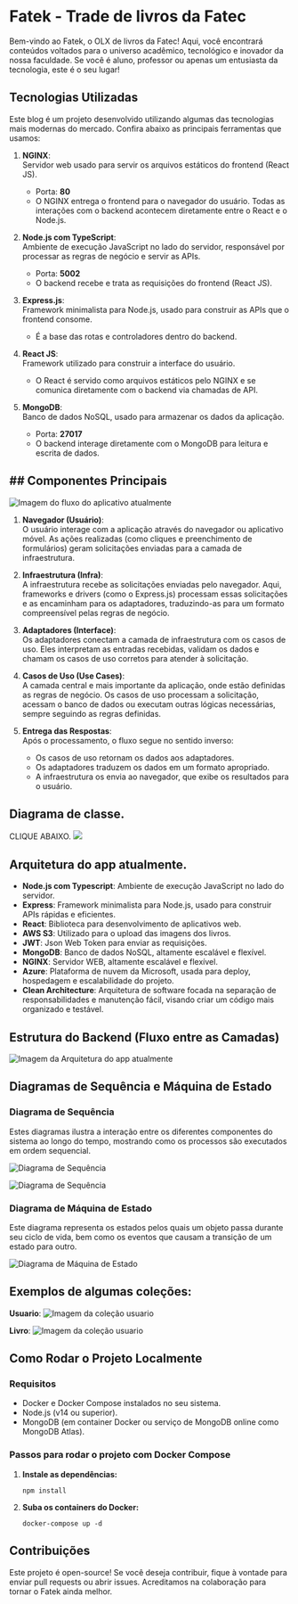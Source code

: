 # Fatek - Trade de livros da Fatec

Bem-vindo ao Fatek, o OLX de livros da Fatec! Aqui, você encontrará conteúdos voltados para o universo acadêmico, tecnológico e inovador da nossa faculdade. Se você é aluno, professor ou apenas um entusiasta da tecnologia, este é o seu lugar!

## Tecnologias Utilizadas

Este blog é um projeto desenvolvido utilizando algumas das tecnologias mais modernas do mercado. Confira abaixo as principais ferramentas que usamos:


1. **NGINX**:  
   Servidor web usado para servir os arquivos estáticos do frontend (React JS).  
   - Porta: **80**  
   - O NGINX entrega o frontend para o navegador do usuário. Todas as interações com o backend acontecem diretamente entre o React e o Node.js.

2. **Node.js com TypeScript**:  
   Ambiente de execução JavaScript no lado do servidor, responsável por processar as regras de negócio e servir as APIs.  
   - Porta: **5002**  
   - O backend recebe e trata as requisições do frontend (React JS).  

3. **Express.js**:  
   Framework minimalista para Node.js, usado para construir as APIs que o frontend consome.  
   - É a base das rotas e controladores dentro do backend.

4. **React JS**:  
   Framework utilizado para construir a interface do usuário.  
   - O React é servido como arquivos estáticos pelo NGINX e se comunica diretamente com o backend via chamadas de API.  

5. **MongoDB**:  
   Banco de dados NoSQL, usado para armazenar os dados da aplicação.  
   - Porta: **27017**  
   - O backend interage diretamente com o MongoDB para leitura e escrita de dados. 



## ## Componentes Principais
 
  ![Imagem do fluxo do aplicativo atualmente](img/fluxo_app.png)

1. **Navegador (Usuário)**:  
   O usuário interage com a aplicação através do navegador ou aplicativo móvel. As ações realizadas (como cliques e preenchimento de formulários) geram solicitações enviadas para a camada de infraestrutura.

2. **Infraestrutura (Infra)**:  
   A infraestrutura recebe as solicitações enviadas pelo navegador. Aqui, frameworks e drivers (como o Express.js) processam essas solicitações e as encaminham para os adaptadores, traduzindo-as para um formato compreensível pelas regras de negócio.

3. **Adaptadores (Interface)**:  
   Os adaptadores conectam a camada de infraestrutura com os casos de uso. Eles interpretam as entradas recebidas, validam os dados e chamam os casos de uso corretos para atender à solicitação.

4. **Casos de Uso (Use Cases)**:  
   A camada central e mais importante da aplicação, onde estão definidas as regras de negócio. Os casos de uso processam a solicitação, acessam o banco de dados ou executam outras lógicas necessárias, sempre seguindo as regras definidas.

5. **Entrega das Respostas**:  
   Após o processamento, o fluxo segue no sentido inverso:
   - Os casos de uso retornam os dados aos adaptadores.
   - Os adaptadores traduzem os dados em um formato apropriado.
   - A infraestrutura os envia ao navegador, que exibe os resultados para o usuário.




## Diagrama de classe.
CLIQUE ABAIXO.
[![](https://mermaid.ink/img/pako:eNrVWM1u4zYQfhWCwAIO6gROY8eODgWyCVqk2AJtsinQ1j0w0tgmVia1JJVdJcjT9NBTT32EvFiHkiVZpH4MtCjag2Fz5uP8Dzn0Mw1lBDSgYcy0vuZsrdh2KQh584Zcw4oL_vr762-SREyTHAKaJIqLkCeMawvMqeRegyLPdk3IFzwKiDaIWu8Igm3BIcGW8dihJSjpk1TubhZFCrQOyGX-bVVZzstS1PprVrcVuAAwDjHkJvNwzLjmPvHEBmqf2tD_VsoP3ZoNN7ErkaVmI5UbgfQh5noD0U_AkCfS7UOLs--zBKyrlyiiW2lbhJWMu32wYv8JP3ZCsYLQSHLFbM0ck6vb-2sSym0Sg5EkYYqRMpOF-isFGHdLw4_dVdkBnyFMDYxS5AX5rqOAPEoeeS58A6ZPQO3QUUBa6-g-iQaMqGWMybBB14DuwsE2OTKGQ2jz5YbQ0rq0PSAvyHf1hLBPQMPcUntLCA-TMSbDBhUhPNgmP4S4R2oCOoHw9Y8VD3ERSaK5NtgitZ53cs1Fl4pGM42Je1IddTbVLaytor9R06WEliOuFNJyQnZJ-5HF3ObnvfwAotUiYzndfYIBvYVEam5e_1TcBpbcCDRvxUJwLoQdTqqsUoI3SvQ2u4naW3EHuIzj0Y76y6_locweO4KFzDQvueHWRGiUV1NvydQn-sEOlI3QdMBSmw60Vnu7A13Qgx1oZuBmm_zvkzDsw38xDzd5q92BeuRh3W1rEKDKPmzGtHG9PoLiq6xADXRmoe7bT-bfVWinEFRaKdJ8PSz_MNF3Z5XUNIkli77mMYxW3A4hTGSu6CIlFeZ7ZjZDyfkuu_vhXaUklEJAaEbNTH9MQWUj_THeE4banUtGCoPTVQyquqlbZhy7qpF7ucnHls5-RD6WsiVoryfDamwa6ExHw1B3-ga13KwdTjenErtqd9pyOhu4cNoStNfEYTXoDLSyo2GonX2DfKdvIWYhl_ZNI4zMr7z8Uj4-_mr_GRKQDauYe-5bmHM5BjYVOdYJlcU691CN9c_3VtHcjovW1EqBv8nT0dxUdriFNk8zF-kePsM7Gm-Z0gFEbVlS8fNHSWlnxfMG5NTwmD8xgcMdjiVqf0ixWP990ZsK5ynRi_VfDb1w_1HQA69N3x-BeyvDGeH7q8ib1nvh_jDeA7cbGlN1b1TcSfkg8F7D9eL9sbetNAs0HdMtKBz4IxrQ_LRaUrPBkl3SAH9GsGJpbJZ0KV4Qiu9feZeJkAYrFmsYUyXT9aZaFcfQ7o-Vipow8bOUuDYqLZY0eKafaXA8nZ-en8wvzmbz2enkfDK9mI1pRoP5_OTidDabXiwWiyl-f_kypk-5hOnJYrqYnE7PFpPJZDY_P5-9_AWDUwGY?type=png)](https://mermaid.live/edit#pako:eNrVWM1u4zYQfhWCwAIO6gROY8eODgWyCVqk2AJtsinQ1j0w0tgmVia1JJVdJcjT9NBTT32EvFiHkiVZpH4MtCjag2Fz5uP8Dzn0Mw1lBDSgYcy0vuZsrdh2KQh584Zcw4oL_vr762-SREyTHAKaJIqLkCeMawvMqeRegyLPdk3IFzwKiDaIWu8Igm3BIcGW8dihJSjpk1TubhZFCrQOyGX-bVVZzstS1PprVrcVuAAwDjHkJvNwzLjmPvHEBmqf2tD_VsoP3ZoNN7ErkaVmI5UbgfQh5noD0U_AkCfS7UOLs--zBKyrlyiiW2lbhJWMu32wYv8JP3ZCsYLQSHLFbM0ck6vb-2sSym0Sg5EkYYqRMpOF-isFGHdLw4_dVdkBnyFMDYxS5AX5rqOAPEoeeS58A6ZPQO3QUUBa6-g-iQaMqGWMybBB14DuwsE2OTKGQ2jz5YbQ0rq0PSAvyHf1hLBPQMPcUntLCA-TMSbDBhUhPNgmP4S4R2oCOoHw9Y8VD3ERSaK5NtgitZ53cs1Fl4pGM42Je1IddTbVLaytor9R06WEliOuFNJyQnZJ-5HF3ObnvfwAotUiYzndfYIBvYVEam5e_1TcBpbcCDRvxUJwLoQdTqqsUoI3SvQ2u4naW3EHuIzj0Y76y6_locweO4KFzDQvueHWRGiUV1NvydQn-sEOlI3QdMBSmw60Vnu7A13Qgx1oZuBmm_zvkzDsw38xDzd5q92BeuRh3W1rEKDKPmzGtHG9PoLiq6xADXRmoe7bT-bfVWinEFRaKdJ8PSz_MNF3Z5XUNIkli77mMYxW3A4hTGSu6CIlFeZ7ZjZDyfkuu_vhXaUklEJAaEbNTH9MQWUj_THeE4banUtGCoPTVQyquqlbZhy7qpF7ucnHls5-RD6WsiVoryfDamwa6ExHw1B3-ga13KwdTjenErtqd9pyOhu4cNoStNfEYTXoDLSyo2GonX2DfKdvIWYhl_ZNI4zMr7z8Uj4-_mr_GRKQDauYe-5bmHM5BjYVOdYJlcU691CN9c_3VtHcjovW1EqBv8nT0dxUdriFNk8zF-kePsM7Gm-Z0gFEbVlS8fNHSWlnxfMG5NTwmD8xgcMdjiVqf0ixWP990ZsK5ynRi_VfDb1w_1HQA69N3x-BeyvDGeH7q8ib1nvh_jDeA7cbGlN1b1TcSfkg8F7D9eL9sbetNAs0HdMtKBz4IxrQ_LRaUrPBkl3SAH9GsGJpbJZ0KV4Qiu9feZeJkAYrFmsYUyXT9aZaFcfQ7o-Vipow8bOUuDYqLZY0eKafaXA8nZ-en8wvzmbz2enkfDK9mI1pRoP5_OTidDabXiwWiyl-f_kypk-5hOnJYrqYnE7PFpPJZDY_P5-9_AWDUwGY)

## Arquitetura do app atualmente.

- **Node.js com Typescript**: Ambiente de execução JavaScript no lado do servidor.
- **Express**: Framework minimalista para Node.js, usado para construir APIs rápidas e eficientes.
- **React**: Biblioteca para desenvolvimento de aplicativos web.
- **AWS S3**: Utilizado para o upload das imagens dos livros.
- **JWT**: Json Web Token para enviar as requisições.
- **MongoDB**: Banco de dados NoSQL, altamente escalável e flexível.
- **NGINX**: Servidor WEB, altamente escalável e flexível.
- **Azure**: Plataforma de nuvem da Microsoft, usada para deploy, hospedagem e escalabilidade do projeto.
- **Clean Architecture**: Arquitetura de software focada na separação de responsabilidades e manutenção fácil, visando criar um código mais organizado e testável.

## Estrutura do Backend (Fluxo entre as Camadas)

   ![Imagem da Arquitetura do app atualmente](img/arquitetura_backend.PNG)


   ## Diagramas de Sequência e Máquina de Estado

   ### Diagrama de Sequência

   Estes diagramas ilustra a interação entre os diferentes componentes do sistema ao longo do tempo, mostrando como os processos são executados em ordem sequencial.

   ![Diagrama de Sequência](documents/diagram/sequence/diagram_sequence_adm.png)
   
   ![Diagrama de Sequência](documents/diagram/sequence/diagram_sequence_user_sell.png)

   
   ### Diagrama de Máquina de Estado
   Este diagrama representa os estados pelos quais um objeto passa durante seu ciclo de vida, bem como os eventos que causam a transição de um estado para outro.

   ![Diagrama de Máquina de Estado](documents/diagram/maquina_state.png)
   



## Exemplos de algumas coleções: 

   **Usuario**:
   ![Imagem da coleção usuario](img/exemplo_de_usuario.png)

   **Livro**:
   ![Imagem da coleção usuario](img/exemplo_de_book.png)

   

## Como Rodar o Projeto Localmente

### Requisitos

- Docker e Docker Compose instalados no seu sistema.
- Node.js (v14 ou superior).
- MongoDB (em container Docker ou serviço de MongoDB online como MongoDB Atlas).

### Passos para rodar o projeto com Docker Compose

1. **Instale as dependências:**

   `npm install`

2. **Suba os containers do Docker:**

   `docker-compose up -d`

## Contribuições

Este projeto é open-source! Se você deseja contribuir, fique à vontade para enviar pull requests ou abrir issues. Acreditamos na colaboração para tornar o Fatek ainda melhor.


